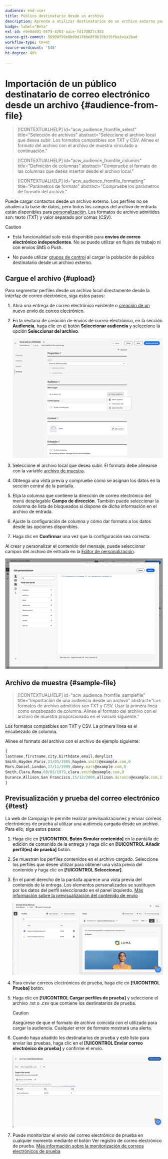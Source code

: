 ```yaml
---
audience: end-user
title: Público destinatario desde un archivo
description: Aprenda a utilizar destinatarios de un archivo externo para crear su audiencia de correo electrónico
badge: label="Beta"
exl-id: e6e0dd01-5573-4261-aace-fd173827c383
source-git-commit: 56909f59e0bd9d18bb6df9610b376f6a3a1a2bad
workflow-type: tm+mt
source-wordcount: '548'
ht-degree: 40%

---
```


# Importación de un público destinatario de correo electrónico desde un archivo {#audience-from-file}

>[!CONTEXTUALHELP]
>id="acw_audience_fromfile_select"
>title="Selección de archivos"
>abstract="Seleccione el archivo local que desea subir. Los formatos compatibles son TXT y CSV. Alinee el formato del archivo con el archivo de muestra vinculado a continuación."

>[!CONTEXTUALHELP]
>id="acw_audience_fromfile_columns"
>title="Definición de columnas"
>abstract="Compruebe el formato de las columnas que desea insertar desde el archivo local."

>[!CONTEXTUALHELP]
>id="acw_audience_fromfile_formatting"
>title="Parámetros de formato"
>abstract="Compruebe los parámetros de formato del archivo."

Puede cargar contactos desde un archivo externo. Los perfiles no se añaden a la base de datos, pero todos los campos del archivo de entrada están disponibles para [personalización](../personalization/gs-personalization.md). Los formatos de archivo admitidos son: texto (TXT) y valor separado por comas (CSV).

>[!CAUTION]
>
>* Esta funcionalidad solo está disponible para **envíos de correo electrónico independientes**. No se puede utilizar en flujos de trabajo ni con envíos SMS o Push.
>
>* No puede utilizar [grupos de control](control-group.md) al cargar la población de público destinatario desde un archivo externo.

## Cargue el archivo {#upload}

Para segmentar perfiles desde un archivo local directamente desde la interfaz de correo electrónico, siga estos pasos:

1. Abra una entrega de correo electrónico existente o [creación de un nuevo envío de correo electrónico](../email/create-email.md).
1. En la ventana de creación de envíos de correo electrónico, en la sección **Audiencia**, haga clic en el botón **Seleccionar audiencia** y seleccione la opción **Seleccionar del archivo**.

   ![](assets/select-from-file.png)

1. Seleccione el archivo local que desea subir. El formato debe alinearse con la variable [archivo de muestra](#sample-file).
1. Obtenga una vista previa y compruebe cómo se asignan los datos en la sección central de la pantalla.
1. Elija la columna que contiene la dirección de correo electrónico del menú desplegable **Campo de dirección**. También puede seleccionar la columna de lista de bloqueados si dispone de dicha información en el archivo de entrada.
1. Ajuste la configuración de columna y cómo dar formato a los datos desde las opciones disponibles.
1. Haga clic en **Confirmar** una vez que la configuración sea correcta.

Al crear y personalizar el contenido del mensaje, puede seleccionar campos del archivo de entrada en la [Editor de personalización](../personalization/gs-personalization.md).

![](assets/select-external-perso.png)

## Archivo de muestra {#sample-file}

>[!CONTEXTUALHELP]
>id="acw_audience_fromfile_samplefile"
>title="Importación de una audiencia desde un archivo"
>abstract="Los formatos de archivo admitidos son TXT y CSV. Usar la primera línea como encabezado de columna. Alinee el formato del archivo con el archivo de muestra proporcionado en el vínculo siguiente."

Los formatos compatibles son TXT y CSV. La primera línea es el encabezado de columna.

Alinee el formato del archivo con el archivo de ejemplo siguiente:

```javascript
{
lastname,firstname,city,birthdate,email,denylist
Smith,Hayden,Paris,23/05/1985,hayden.smith@example.com,0
Mars,Daniel,London,17/11/1999,danny.mars@example.com,0
Smith,Clara,Roma,08/02/1979,clara.smith@example.com,0
Durance,Allison,San Francisco,15/12/2000,allison.durance@example.com,1
}
```

## Previsualización y prueba del correo electrónico {#test}

La web de Campaign le permite realizar previsualizaciones y enviar correos electrónicos de prueba al utilizar una audiencia cargada desde un archivo. Para ello, siga estos pasos:

1. Haga clic en **[!UICONTROL Botón Simular contenido]** en la pantalla de edición de contenido de la entrega y haga clic en **[!UICONTROL Añadir perfil(es) de prueba]** botón.

1. Se muestran los perfiles contenidos en el archivo cargado. Seleccione los perfiles que desee utilizar para obtener una vista previa del contenido y haga clic en **[!UICONTROL Seleccionar]**.

1. En el panel derecho de la pantalla aparece una vista previa del contenido de la entrega. Los elementos personalizados se sustituyen por los datos del perfil seleccionado en el panel izquierdo. [Más información sobre la previsualización del contenido de envío](../preview-test/preview-content.md)

   ![](assets/file-upload-preview.png)

1. Para enviar correos electrónicos de prueba, haga clic en **[!UICONTROL Prueba]** botón.

1. Haga clic en **[!UICONTROL Cargar perfiles de prueba]** y seleccione el archivo .txt o .csv que contiene los destinatarios de prueba.

   >[!CAUTION]
   >
   >Asegúrese de que el formato de archivo coincida con el utilizado para cargar la audiencia. Cualquier error de formato mostrará una alerta.

1. Cuando haya añadido los destinatarios de prueba y esté listo para enviar las pruebas, haga clic en el **[!UICONTROL Enviar correo electrónico de prueba]** y confirme el envío.

   ![](assets/file-upload-test.png)

1. Puede monitorizar el envío del correo electrónico de prueba en cualquier momento mediante el botón Ver registro de correo electrónico de prueba. [Más información sobre la monitorización de correos electrónicos de prueba](../preview-test/test-deliveries.md#access-sent-test-deliveries-access-proofs)
